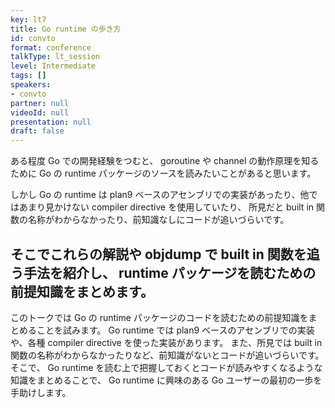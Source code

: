 ```yaml
---
key: lt7
title: Go runtime の歩き方
id: convto
format: conference
talkType: lt_session
level: Intermediate
tags: []
speakers:
- convto
partner: null
videoId: null
presentation: null
draft: false
---
```

ある程度 Go での開発経験をつむと、 goroutine や channel の動作原理を知るために Go の runtime パッケージのソースを読みたいことがあると思います。

しかし Go の runtime は plan9 ベースのアセンブリでの実装があったり、他ではあまり見かけない compiler directive を使用していたり、 所見だと built in 関数の名称がわからなかったり、前知識なしにコードが追いづらいです。

そこでこれらの解説や objdump で built in 関数を追う手法を紹介し、 runtime パッケージを読むための前提知識をまとめます。
---
このトークでは Go の runtime パッケージのコードを読むための前提知識をまとめることを試みます。
Go runtime では plan9 ベースのアセンブリでの実装や、各種 compiler directive を使った実装があります。
また、所見では built in 関数の名称がわからなかったりなど、前知識がないとコードが追いづらいです。
そこで、 Go runtime を読む上で把握しておくとコードが読みやすくなるような知識をまとめることで、 Go runtime に興味のある Go ユーザーの最初の一歩を手助けします。